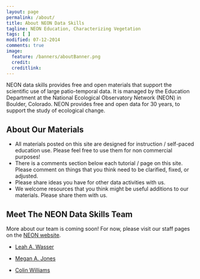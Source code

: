 ```yaml
---
layout: page
permalink: /about/
title: About NEON Data Skills
tagline: NEON Education, Characterizing Vegetation
tags: [ ]
modified: 07-12-2014
comments: true
image:
  feature: /banners/aboutBanner.png
  credit:
  creditlink: 
---
```


NEON data skills provides free and open materials that support the scientific use of large patio-temporal data. It is managed by the Education Department at the National Ecological Observatory Network (NEON) in Boulder, Colorado. NEON provides free and open data for 30 years, to support the study of ecological change.


## About Our Materials

* All materials posted on this site are designed for instruction / self-paced education use. Please feel free to use them for non commercial purposes! 
* There is a comments section below each tutorial / page on this site. Please comment on things that you think need to be clarified, fixed, or adjusted. 
* Please share ideas you have for other data activities with us. 
* We welcome resources that you think might be useful additions to our materials. Please share them with us.

## Meet The NEON Data Skills Team

More about our team is coming soon! For now, please visit our staff pages on the <a href="http://www.neonscience.org/" target="_blank">NEON website</a>.

* <a href="http://www.neonscience.org/about/staff/leah-wasser" target="_blank">Leah A. Wasser</a>

* <a href="http://www.neonscience.org/about/staff/megan-jones" target="_blank">Megan A. Jones</a>

* <a href="http://www.neonscience.org/about/staff/colin-williams" target="_blank">Colin Williams</a>


